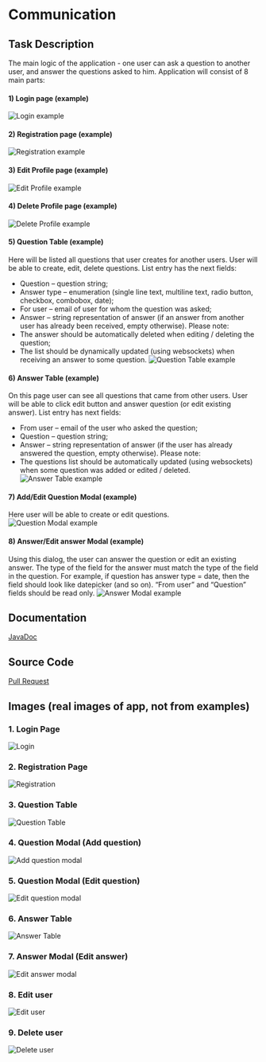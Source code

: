 # Communication

## Task Description
The main logic of the application - one user can ask a question to another user, and answer the questions asked to him.
Application will consist of 8 main parts:
#### 1) Login page (example)
![Login example](https://github.com/Foltrex/Coomunication/blob/gh-pages/assets/Login(example).png)

#### 2) Registration page (example)
![Registration example](https://github.com/Foltrex/Coomunication/blob/gh-pages/assets/Registration(example).png)

#### 3) Edit Profile page (example)
![Edit Profile example](https://github.com/Foltrex/Coomunication/blob/gh-pages/assets/Edit%20user(example).png)

#### 4) Delete Profile page (example)
![Delete Profile example](https://github.com/Foltrex/Coomunication/blob/gh-pages/assets/Delete%20user(example).png)

#### 5) Question Table (example)
Here will be listed all questions that user creates for another users. User will be able to create, edit, delete questions. List entry has the next fields:
- Question – question string;
- Answer type – enumeration (single line text, multiline text, radio button, checkbox,
combobox, date);
- For user – email of user for whom the question was asked;
- Answer – string representation of answer (if an answer from another user has already been received, empty otherwise).
Please note:
- The answer should be automatically deleted when editing / deleting the question;
- The list should be dynamically updated (using websockets) when receiving an answer
to some question.
![Question Table example](https://github.com/Foltrex/Coomunication/blob/gh-pages/assets/Question%20table(example).png)

#### 6) Answer Table (example)
On this page user can see all questions that came from other users. User will be able to click edit button and answer question (or edit existing answer). List entry has next fields:
- From user – email of the user who asked the question;
- Question – question string;
- Answer – string representation of answer (if the user has already answered the question, empty otherwise).
Please note:
- The questions list should be automatically updated (using websockets) when some
question was added or edited / deleted.
![Answer Table example](https://github.com/Foltrex/Coomunication/blob/gh-pages/assets/Answer%20table(example).png)

#### 7) Add/Edit Question Modal (example)
Here user will be able to create or edit questions.
![Question Modal example](https://github.com/Foltrex/Coomunication/blob/gh-pages/assets/Add%20question(example).png)

#### 8) Answer/Edit answer Modal (example)
Using this dialog, the user can answer the question or edit an existing answer. The type of the field for the answer must match the type of the field in the question. For example, if question has answer type = date, then the field should look like datepicker (and so on). “From user” and “Question” fields should be read only.
![Answer Modal example](https://github.com/Foltrex/Coomunication/blob/gh-pages/assets/Answer%20the%20question(example).png)

## Documentation
[JavaDoc](https://foltrex.github.io/Coomunication/)


## Source Code
[Pull Request](https://github.com/Foltrex/Coomunication/pull/1)


## Images (real images of app, not from examples)

### 1. Login Page
![Login](https://github.com/Foltrex/Coomunication/blob/gh-pages/assets/Login.png)

### 2. Registration Page
![Registration](https://github.com/Foltrex/Coomunication/blob/gh-pages/assets/Registration.png)

### 3. Question Table
![Question Table](https://github.com/Foltrex/Coomunication/blob/gh-pages/assets/Question%20table.png)

### 4. Question Modal (Add question)
![Add question modal](https://github.com/Foltrex/Coomunication/blob/gh-pages/assets/Add%20question.png)

### 5. Question Modal (Edit question)
![Edit question modal](https://github.com/Foltrex/Coomunication/blob/gh-pages/assets/Edit%20the%20question.png)

### 6. Answer Table
![Answer Table](https://github.com/Foltrex/Coomunication/blob/gh-pages/assets/Answer%20table.png)

### 7. Answer Modal (Edit answer)
![Edit answer modal](https://github.com/Foltrex/Coomunication/blob/gh-pages/assets/Answer%20the%20question.png)

### 8. Edit user
![Edit user](https://github.com/Foltrex/Coomunication/blob/gh-pages/assets/Edit%20user.png)

### 9. Delete user
![Delete user](https://github.com/Foltrex/Coomunication/blob/gh-pages/assets/Delete%20user.png)
